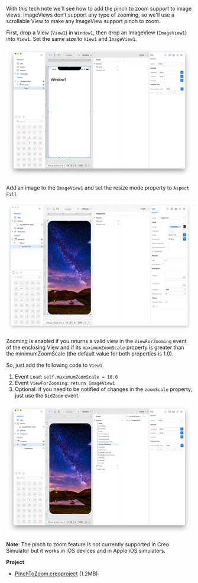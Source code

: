 With this tech note we'll see how to add the pinch to zoom support to image views. ImageViews don’t support any type of zooming, so we'll use a scrollable View to make any ImageView support pinch to zoom.

First, drop a View (`View1`) in `Window1`, then drop an ImageView (`ImageView1`) into `View1`. Set the same size to `View1` and `ImageView1`.

![pinch-to-zoom_1](../images/technotes/pinch-to-zoom_1.png)

Add an image to the `ImageView1` and set the resize mode property to `Aspect Fill`

![pinch-to-zoom_2](../images/technotes/pinch-to-zoom_2.png)

Zooming is enabled if you returns a valid view in the `ViewForZooming` event of the enclosing View and if its `maximumZoomScale` property is greater than the minimumZoomScale (the default value for both properties is 1.0).

So, just add the following code to `View1`.
1. Event `Load`: `self.maximumZoomScale = 10.0`
2. Event `ViewForZooming`: `return ImageView1`
3. Optional: if you need to be notified of changes in the `zoomScale` property, just use the `DidZoom` event.

![pinch-to-zoom_3](../images/technotes/pinch-to-zoom_3.png)

**Note**: The pinch to zoom feature is not currently supported in Creo Simulator but it works in iOS devices and in Apple iOS simulators.

**Project**
* [PinchToZoom.creoproject]({{github_raw_link}}/assets/pinch-to-zoom.creoproject.zip) (1.2MB)

